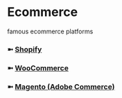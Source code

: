 # Ecommerce
famous ecommerce platforms

### ➼ [Shopify](Shopify)
### ➼ [WooCommerce]()
### ➼ [Magento (Adobe Commerce)]()
